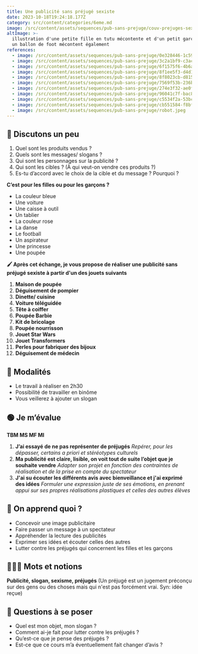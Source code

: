 ```yaml
---
title: Une publicité sans préjugé sexiste
date: 2023-10-18T19:24:18.177Z
category: src/content/categories/6eme.md
image: /src/content/assets/sequences/pub-sans-prejuge/couv-prejuges-sexistes.jpeg
altImage: >-
  illustration d'une petite fille en tutu mécontente et d'un petit garçon avec
  un ballon de foot mécontent également
references:
  - image: /src/content/assets/sequences/pub-sans-prejuge/0e328446-1c59-424d-89f0-21db1fdde0a7.jpeg
  - image: /src/content/assets/sequences/pub-sans-prejuge/3c2a1bf9-c3ac-44fb-addf-0dd8dca939bd.jpeg
  - image: /src/content/assets/sequences/pub-sans-prejuge/6f1575f6-4b6a-4b7d-b147-c7f366135017.jpeg
  - image: /src/content/assets/sequences/pub-sans-prejuge/8f1ee5f3-d4d1-4ec2-acdb-959a4fd10524.jpeg
  - image: /src/content/assets/sequences/pub-sans-prejuge/8f8023cb-d815-4f6f-8653-b45b580b056f.jpeg
  - image: /src/content/assets/sequences/pub-sans-prejuge/7569f53b-236b-4eb7-adac-b0b4182335c2.jpeg
  - image: /src/content/assets/sequences/pub-sans-prejuge/274e3f32-ae0f-4ec6-bf4d-b2991eff6389.jpeg
  - image: /src/content/assets/sequences/pub-sans-prejuge/96041c7f-bac8-42b4-aab2-0769a8351a06.jpeg
  - image: /src/content/assets/sequences/pub-sans-prejuge/c5534f2a-53bc-45f7-b0c9-9e1f37c077f6.jpeg
  - image: /src/content/assets/sequences/pub-sans-prejuge/cb551584-f8bf-4500-aec0-e6cc27b3e4ba.jpeg
  - image: /src/content/assets/sequences/pub-sans-prejuge/robot.jpeg
---
```


## 💬 Discutons un peu

1. Quel sont les produits vendus ?
2. Quels sont les messages/ slogans ?
3. Qui sont les personnages sur la publicité ?
4. Qui sont les cibles ? (À qui veut-on vendre ces produits ?)
5. Es-tu d’accord avec le choix de la cible et du message ? Pourquoi ?

**C’est pour les filles ou pour les garçons ?**

- La couleur bleue
- Une voiture
- Une caisse à outil
- Un tablier
- La couleur rose
- La danse
- Le football
- Un aspirateur
- Une princesse
- Une poupée

**🖌 Après cet échange, je vous propose de réaliser une publicité sans préjugé sexiste à partir d'un des jouets suivants**

1. **Maison de poupée**
2. **Déguisement de pompier**
3. **Dinette/ cuisine**
4. **Voiture téléguidée**
5. **Tête à coiffer**
6. **Poupée Barbie**
7. **Kit de bricolage**
8. **Poupée nourrisson**
9. **Jouet Star Wars**
10. **Jouet Transformers**
11. **Perles pour fabriquer des bijoux**
12. **Déguisement de médecin**

## 🔎 Modalités

- Le travail à réaliser en 2h30
- Possibilité de travailler en binôme
- Vous veillerez à ajouter un slogan

## 🟢 Je m’évalue

**TBM MS MF MI**

1. **J’ai essayé de ne pas représenter de préjugés** *Repérer, pour les dépasser, certains a priori et stéréotypes culturels*
2. **Ma publicité est claire, lisible, on voit tout de suite l’objet que je souhaite vendre** *Adapter son projet en fonction des contraintes de réalisation et de la prise en compte du spectateur*
3. **J'ai su écouter les différents avis avec bienveillance et j'ai exprimé des idées** *Formuler une expression juste de ses émotions, en prenant appui sur ses propres réalisations plastiques et celles des autres élèves*

## 🧐 On apprend quoi ?

- Concevoir une image publicitaire
- Faire passer un message à un spectateur
- Appréhender la lecture des publicités
- Exprimer ses idées et écouter celles des autres
- Lutter contre les préjugés qui concernent les filles et les garçons

## 👩🏼‍🏫 Mots et notions

**Publicité, slogan, sexisme, préjugés** (Un préjugé est un [](https://fr.wikimini.org/wiki/Jugement)jugement préconçu sur des gens ou des choses mais qui n'est pas forcément vrai. Syn: idée reçue)

## 🤔 Questions à se poser

- Quel est mon objet, mon slogan ?
- Comment ai-je fait pour lutter contre les préjugés ?
- Qu’est-ce que je pense des préjugés ?
- Est-ce que ce cours m’a éventuellement fait changer d’avis ?
